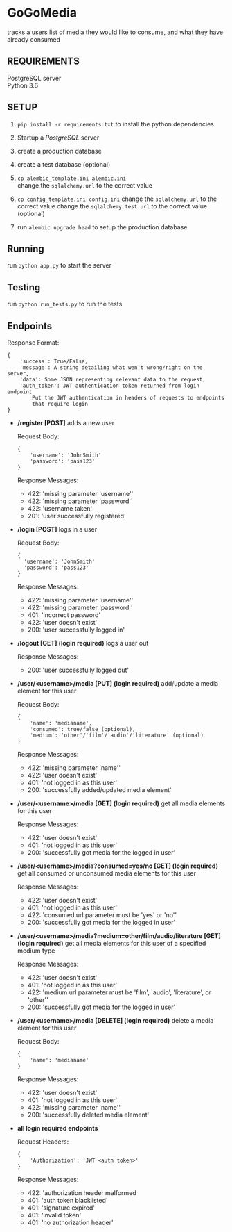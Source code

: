 # GoGoMedia                                                                                                  
                                                                                                             
tracks a users list of media they would like to consume, and what they have already consumed
        
## REQUIREMENTS                                                                                              
PostgreSQL server                                                                                            
Python 3.6                                                                                                   
                                                                                                             
## SETUP                                                                                                     
1. `pip install -r requirements.txt` to install the python dependencies                                      
                                                                                                             
2. Startup a *PostgreSQL* server                                                                               
                                                                                                             
3. create a production database                                                                              
                                                                                                             
4. create a test database (optional)                                                                         
                                                                                                             
5. `cp alembic_template.ini alembic.ini`                                                                     
change the `sqlalchemy.url` to the correct value                                                             

6. `cp config_template.ini config.ini`
change the `sqlalchemy.url` to the correct value
change the `sqlalchemy.test.url` to the correct value (optional)                                             
                                                                                                             
6. run `alembic upgrade head` to setup the production database                                               
                                                                                                             
## Running                                                                                                   
run `python app.py` to start the server                                                                      
                                                                                                             
## Testing                                                                                                   
run `python run_tests.py` to run the tests                                                                       
                                                                                                             
## Endpoints

Response Format:

```
{
	'success': True/False,
    'message': A string detailing what wen't wrong/right on the server,
    'data': Some JSON representing relevant data to the request,
    'auth_token': JWT authentication token returned from login endpoint
    	Put the JWT authentication in headers of requests to endpoints
        that require login
}
```

- **/register [POST]** adds a new user
	
    Request Body:
    
    ```
    {
    	'username': 'JohnSmith'
    	'password': 'pass123'
    }
    ```
    
    Response Messages:
    
    - 422: 'missing parameter \'username\''
    - 422: 'missing parameter \'password\''
    - 422: 'username taken'
    - 201: 'user successfully registered'
    

- **/login [POST]** logs in a user

  Request Body:

  ```
  {
  	'username': 'JohnSmith'
  	'password': 'pass123'
  }
  ```

  Response Messages:
  
  - 422: 'missing parameter \'username\''
  - 422: 'missing parameter \'password''
  - 401: 'incorrect password'
  - 422: 'user doesn\'t exist'
  - 200: 'user successfully logged in'

- **/logout [GET] (login required)** logs a user out

  Response Messages:
  
  - 200: 'user successfully logged out'
                                                                                                             
- **/user/\<username>/media [PUT] (login required)** add/update a media element for this user

	Request Body:
	
    ```
    {
    	'name': 'medianame',
     	'consumed': true/false (optional),
        'medium': 'other'/'film'/'audio'/'literature' (optional)
    }
    ```
    
    Response Messages:
    
    - 422: 'missing parameter \'name\''
    - 422: 'user doesn\'t exist'
    - 401: 'not logged in as this user'
    - 200: 'successfully added/updated media element'
    
- **/user/\<username>/media [GET] (login required)** get all media elements for this user

	Response Messages:
    
    - 422: 'user doesn\'t exist'
    - 401: 'not logged in as this user'
    - 200: 'successfully got media for the logged in user'

- **/user/\<username>/media?consumed=yes/no [GET] (login required)** get all consumed or unconsumed media elements for this user

	Response Messages:
    
    - 422: 'user doesn\'t exist'
    - 401: 'not logged in as this user'
    - 422: 'consumed url parameter must be \'yes\' or \'no\''
    - 200: 'successfully got media for the logged in user'

- **/user/\<username>/media?medium=other/film/audio/literature [GET] (login required)** get all media elements for this user of a specified medium type

	Response Messages:
    
    - 422: 'user doesn\'t exist'
    - 401: 'not logged in as this user'
    - 422: 'medium url parameter must be \'film\', \'audio\', \'literature\', or \'other\''
    - 200: 'successfully got media for the logged in user'

- **/user/\<username>/media [DELETE] (login required)** delete a media element for this user

	Request Body:
    
    ```
    {
    	'name': 'medianame'
    }
    ```
    
    Response Messages:
    
    - 422: 'user doesn\'t exist'
    - 401: 'not logged in as this user'
    - 422: 'missing parameter \'name\''
    - 200: 'successfully deleted media element'

- **all login required endpoints**

	Request Headers:
    
    ```
    {
    	'Authorization': 'JWT <auth token>'
    }
    ```
    
    Response Messages:
    - 422: 'authorization header malformed
    - 401: 'auth token blacklisted'
    - 401: 'signature expired'
    - 401: 'invalid token'
    - 401: 'no authorization header'

